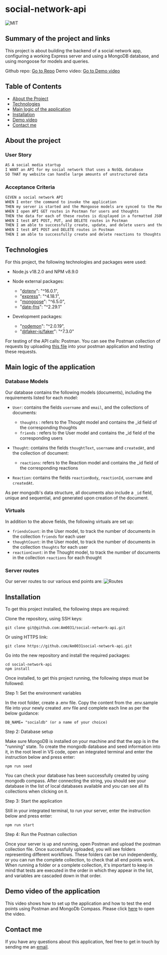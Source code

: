 # social-network-api

![MIT](https://img.shields.io/badge/License-MIT-blue)

## Summary of the project and links

This project is about building the backend of a social network app, configuring a working Express server and using a MongoDB database, and using mongoose for models and queries.

Github repo: [Go to Repo](https://github.com/Am0031/social-network-api/tree/dev)
Demo video: [Go to Demo video]()

## Table of Contents

- [About the Project](#about-the-project)
- [Technologies](#technologies)
- [Main logic of the application](#main-logic-of-the-application)
- [Installation](#installation)
- [Demo video](#demo-video-of-the-application)
- [Contact me](#contact-me)

## About the project

### User Story

```md
AS A social media startup
I WANT an API for my social network that uses a NoSQL database
SO THAT my website can handle large amounts of unstructured data
```

### Acceptance Criteria

```md
GIVEN a social network API
WHEN I enter the command to invoke the application
THEN my server is started and the Mongoose models are synced to the MongoDB database
WHEN I open API GET routes in Postman for users and thoughts
THEN the data for each of these routes is displayed in a formatted JSON
WHEN I test API POST, PUT, and DELETE routes in Postman
THEN I am able to successfully create, update, and delete users and thoughts in my database
WHEN I test API POST and DELETE routes in Postman
THEN I am able to successfully create and delete reactions to thoughts and add and remove friends to a user’s friend list
```

## Technologies

For this project, the following technologies and packages were used:

- Node.js v18.2.0 and NPM v8.9.0
- Node external packages:

  - "[dotenv](https://www.npmjs.com/package/dotenv)": "^16.0.1",
  - "[express](https://www.npmjs.com/package/express)": "^4.18.1",
  - "[mongoose](https://www.npmjs.com/package/mongoose)": "^6.5.0",
  - "[date-fns](https://www.npmjs.com/package/date-fns)": "^2.29.1"

- Development packages:
  - "[nodemon](https://www.npmjs.com/package/nodemon)": "^2.0.19",
  - "[@faker-js/faker](https://www.npmjs.com/package/@faker-js/faker)": "^7.3.0"

For testing of the API calls: Postman.
You can see the Postman collection of requests by uploading [this file]() into your postman application and testing these requests.

## Main logic of the application

### Database Models

Our database contains the following models (documents), including the requirements listed for each model:

- `User`: contains the fields `username` and `email`, and the collections of documents:

  - `thoughts` : refers to the Thought model and contains the \_id field of the corresponding thoughts
  - `friends` : refers to the User model and contains the \_id field of the corresponding users

- `Thought`: contains the fields `thoughtText`, `username` and `createdAt`, and the collection of document:

  - `reactions`: refers to the Reaction model and contains the \_id field of the corresponding reactions

- `Reaction`: contains the fields `reactionBody`, `reactionId`, `username` and `createdAt`.

As per mongodb's data structure, all documents also include a `_id` field, unique and sequential, and generated upon creation of the document.

### Virtuals

In addition to the above fields, the following virtuals are set up:

- `friendsCount`: in the User model, to track the number of documents in the collection `friends` for each user
- `thoughtCount`: in the User model, to track the number of documents in the collection `thoughts` for each user
- `reactionCount`: in the Thought model, to track the number of documents in the collection `reactions` for each thought

### Server routes

Our server routes to our various end points are:
![Routes]()

## Installation

To get this project installed, the following steps are required:

Clone the repository, using SSH keys:

```
git clone git@github.com:Am0031/social-network-api.git
```

Or using HTTPS link:

```
git clone https://github.com/Am0031social-network-api.git
```

Go into the new repository and install the required packages:

```
cd social-network-api
npm install
```

Once installed, to get this project running, the following steps must be followed:

Step 1: Set the environment variables

In the root folder, create a .env file. Copy the content from the .env.sample file into your newly created .env file and complete each line as per the below guidance:

```
DB_NAME= "socialdb" (or a name of your choice)
```

Step 2: Database setup

Make sure MongoDB is installed on your machine and that the app is in the "running" state.
To create the mongodb database and seed information into it, in the root level in VS code, open an integrated terminal and enter the instruction below and press enter:

```
npm run seed
```

You can check your database has been successfully created by using mongodb compass. After connecting the string, you should see your database in the list of local databases available and you can see all its collections when clicking on it.

Step 3: Start the application

Still in your integrated terminal, to run your server, enter the instruction below and press enter:

```
npm run start
```

Step 4: Run the Postman collection

Once your server is up and running, open Postman and upload the postman collection file.
Once successfully uploaded, you will see folders representing different workflows. These folders can be run independently, or you can run the complete collection, to check that all end points work.
When running a folder or a complete collection, it's important to keep in mind that tests are executed in the order in which they appear in the list, and variables are cascaded down in that order.

## Demo video of the application

This video shows how to set up the application and how to test the end points using Postman and MongoDb Compass.
Please click [here]() to open the video.

## Contact me

If you have any questions about this application, feel free to get in touch by sending me an [email](mailto:amelie.pira@gmail.com).
